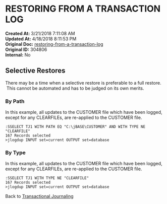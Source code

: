 # RESTORING FROM A TRANSACTION LOG

**Created At:** 3/21/2018 7:11:08 AM  
**Updated At:** 4/18/2018 8:11:53 PM  
**Original Doc:** [restoring-from-a-transaction-log](https://docs.jbase.com/43995-transactional-journaling/restoring-from-a-transaction-log)  
**Original ID:** 304806  
**Internal:** No  


## Selective Restores 

There may be a time when a selective restore is preferable to a full restore.  This cannot be automated and has to be judged on its own merits.

### 


### By Path 

In this example, all updates to the CUSTOMER file which have been logged, except for any CLEARFILEs, are re-applied to the CUSTOMER file.

```
:SSELECT TJ1 WITH PATH EQ "C:\jBASE\CUSTOMER" AND WITH TYPE NE "CLEARFILE"
167 Records selected
>jlogdup INPUT set=current OUTPUT set=database
```



### By Type

In this example, all updates to the CUSTOMER file which have been logged, except for any CLEARFILEs, are re-applied to the CUSTOMER file.

```
:SSELECT TJ1 WITH TYPE NE "CLEARFILE"
167 Records selected
>jlogdup INPUT set=current OUTPUT set=database
```



Back to [Transactional Journaling](./../introduction-to-transaction-journaling)
